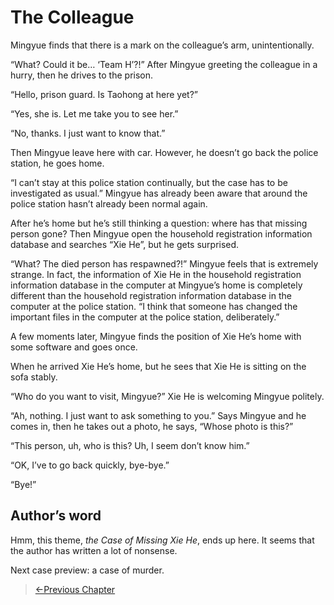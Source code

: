 # The Colleague

Mingyue finds that there is a mark on the colleague’s arm, unintentionally.

“What? Could it be… ‘Team H’?!” After Mingyue greeting the colleague in a hurry, then he drives to the prison.

“Hello, prison guard. Is Taohong at here yet?”

“Yes, she is. Let me take you to see her.”

“No, thanks. I just want to know that.”

Then Mingyue leave here with car. However, he doesn’t go back the police station, he goes home.

“I can’t stay at this police station continually, but the case has to be investigated as usual.” Mingyue has already been aware that around the police station hasn’t already been normal again.

After he’s home but he’s still thinking a question: where has that missing person gone? Then Mingyue open the household registration information database and searches “Xie He”, but he gets surprised.

“What? The died person has respawned?!” Mingyue feels that is extremely strange. In fact, the information of Xie He in the household registration information database in the computer at Mingyue’s home is completely different than the household registration information database in the computer at the police station. “I think that someone has changed the important files in the computer at the police station, deliberately.”

A few moments later, Mingyue finds the position of Xie He’s home with some software and goes once.

When he arrived Xie He’s home, but he sees that Xie He is sitting on the sofa stably.

“Who do you want to visit, Mingyue?” Xie He is welcoming Mingyue politely.

“Ah, nothing. I just want to ask something to you.” Says Mingyue and he comes in, then he takes out a photo, he says, “Whose photo is this?”

“This person, uh, who is this? Uh, I seem don’t know him.”

“OK, I’ve to go back quickly, bye-bye.” 

“Bye!”

## Author’s word

Hmm, this theme, *the Case of Missing Xie He*, ends up here. It seems that the author has written a lot of nonsense.

Next case preview: a case of murder.

> [←Previous Chapter](/detective/part3/chapter3.md)
